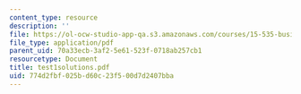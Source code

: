 ```yaml
---
content_type: resource
description: ''
file: https://ol-ocw-studio-app-qa.s3.amazonaws.com/courses/15-535-business-analysis-using-financial-statements-spring-2003/774d2fbf025bd60c23f500d7d2407bba_test1solutions.pdf
file_type: application/pdf
parent_uid: 70a33ecb-3af2-5e61-523f-0718ab257cb1
resourcetype: Document
title: test1solutions.pdf
uid: 774d2fbf-025b-d60c-23f5-00d7d2407bba
---
```

